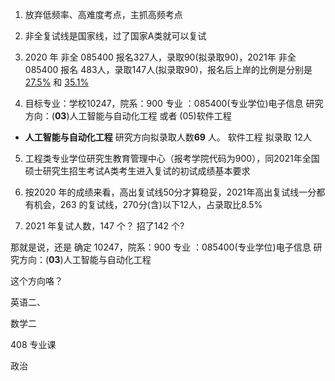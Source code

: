 1. 放弃低频率、高难度考点，主抓高频考点

2. 非全复试线是国家线，过了国家A类就可以复试

3. 2020 年 非全 085400 报名327人，录取90(拟录取90)，2021年 非全 085400 报名 483人，录取147人(拟录取90)，报名后上岸的比例是分别是[27.5%](https://yz.tongji.edu.cn/info/1029/1936.htm) 和 [35.1%](https://yz.tongji.edu.cn/info/1029/2348.htm) 

4.  目标专业：学校10247，院系：900 专业 ：085400(专业学位)电子信息 研究方向：(**03**)人工智能与自动化工程 或者 (05)软件工程

   * **人工智能与自动化工程**  研究方向拟录取人数**69** 人。 软件工程  拟录取  12人

5. 工程类专业学位研究生教育管理中心（报考学院代码为900），同2021年全国硕士研究生招生考试A类考生进入复试的初试成绩基本要求

6. 按2020 年的成绩来看，高出复试线50分才算稳妥，2021年高出复试线一分都有机会，263 的复试线，270分(含)以下12人，占录取比8.5%

7. 2021 年复试人数，147 个？ 招了142 个? 

   



那就是说，还是 确定 10247，院系：900 专业 ：085400(专业学位)电子信息 研究方向：(**03**)人工智能与自动化工程 

这个方向咯？

英语二、

数学二

408 专业课

政治